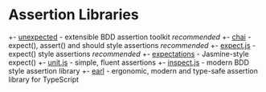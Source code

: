 # Assertion Libraries

 +- [unexpected](https://unexpectedjs.github.io/) - extensible BDD assertion toolkit *recommended*
 +- [chai](http://chaijs.com/) - expect(), assert() and should style assertions *recommended*
 +- [expect.js](https://github.com/LearnBoost/expect.js) - expect() style assertions *recommended*
 +- [expectations](https://github.com/spmason/expectations) - Jasmine-style expect()
 +- [unit.js](https://github.com/unitjs/unit.js) - simple, fluent assertions
 +- [inspect.js](https://inspectjs.com/) - modern BDD style assertion library
 +- [earl](https://earljs.dev/) - ergonomic, modern and type-safe assertion library for TypeScript
